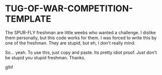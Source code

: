 # TUG-OF-WAR-COMPETITION-TEMPLATE

The SPUR-FLY freshman are little weebs who wanted a challenge. I dislike them personally, but this code works for them. I was forced to write this by one of the freshman. They are stupid, but eh, I don't really mind. 

So... yeah. To use this, just copy and paste. Its pretty idiot proof. Just don't be stupid you stupid freshman. Thanks. 

glhf
